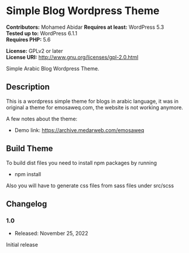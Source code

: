 # Simple Blog Wordpress Theme

**Contributors:** Mohamed Abidar
**Requires at least:** WordPress 5.3  
**Tested up to:** WordPress 6.1.1  
**Requires PHP:** 5.6

**License:** GPLv2 or later  
**License URI:** http://www.gnu.org/licenses/gpl-2.0.html  

Simple Arabic Blog Wordpress Theme.

## Description

This is a wordpress simple theme for blogs in arabic language, it was in original a theme for emosaweq.com, the website is not working anymore.
 
 
A few notes about the theme:
 
*   Demo link: https://archive.medarweb.com/emosaweq

## Build Theme

To build dist files you need to install npm packages by running

*   npm install

Also you will have to generate css files from sass files under src/scss

## Changelog

### 1.0
* Released: November 25, 2022

Initial release